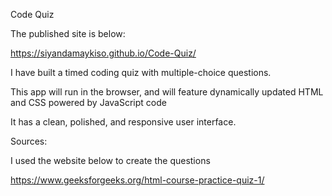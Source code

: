 Code Quiz

The published site is below:

https://siyandamaykiso.github.io/Code-Quiz/


I have built a timed coding quiz with multiple-choice questions.

This app will run in the browser, and will feature dynamically updated HTML and CSS powered by JavaScript code 

It has a clean, polished, and responsive user interface.

Sources:

I used the website below to create the questions

https://www.geeksforgeeks.org/html-course-practice-quiz-1/
